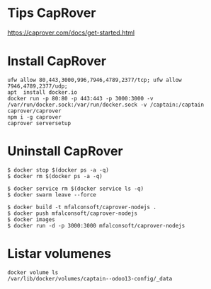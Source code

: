 # Tips CapRover

https://caprover.com/docs/get-started.html
 
# Install CapRover
```
ufw allow 80,443,3000,996,7946,4789,2377/tcp; ufw allow 7946,4789,2377/udp;
apt  install docker.io
docker run -p 80:80 -p 443:443 -p 3000:3000 -v /var/run/docker.sock:/var/run/docker.sock -v /captain:/captain caprover/caprover
npm i -g caprover
caprover serversetup
```


# Uninstall CapRover
```
$ docker stop $(docker ps -a -q)
$ docker rm $(docker ps -a -q)

$ docker service rm $(docker service ls -q)
$ docker swarm leave --force
```

```
$ docker build -t mfalconsoft/caprover-nodejs .
$ docker push mfalconsoft/caprover-nodejs
$ docker images
$ docker run -d -p 3000:3000 mfalconsoft/caprover-nodejs
```

# Listar volumenes
```
docker volume ls
/var/lib/docker/volumes/captain--odoo13-config/_data
```

